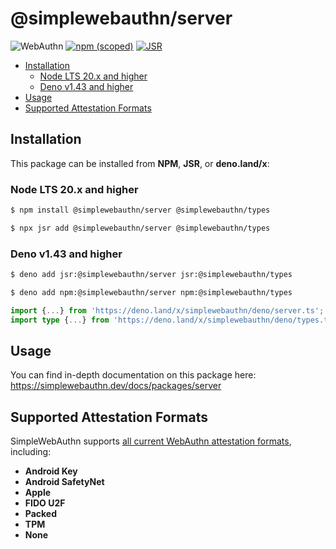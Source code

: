 # @simplewebauthn/server <!-- omit in toc -->

![WebAuthn](https://img.shields.io/badge/WebAuthn-Simplified-blueviolet?style=for-the-badge&logo=WebAuthn)
[![npm (scoped)](https://img.shields.io/npm/v/@simplewebauthn/server?style=for-the-badge&logo=npm)](https://www.npmjs.com/package/@simplewebauthn/server)
[![JSR](https://jsr.io/badges/@simplewebauthn/server?style=for-the-badge)](https://jsr.io/@simplewebauthn/server)

- [Installation](#installation)
  - [Node LTS 20.x and higher](#node-lts-20x-and-higher)
  - [Deno v1.43 and higher](#deno-v143-and-higher)
- [Usage](#usage)
- [Supported Attestation Formats](#supported-attestation-formats)

## Installation

This package can be installed from **NPM**, **JSR**, or **deno.land/x**:

### Node LTS 20.x and higher

```sh
$ npm install @simplewebauthn/server @simplewebauthn/types
```

```sh
$ npx jsr add @simplewebauthn/server @simplewebauthn/types
```

### Deno v1.43 and higher

```sh
$ deno add jsr:@simplewebauthn/server jsr:@simplewebauthn/types
```

```sh
$ deno add npm:@simplewebauthn/server npm:@simplewebauthn/types
```

```ts
import {...} from 'https://deno.land/x/simplewebauthn/deno/server.ts';
import type {...} from 'https://deno.land/x/simplewebauthn/deno/types.ts';
```

## Usage

You can find in-depth documentation on this package here:
https://simplewebauthn.dev/docs/packages/server

## Supported Attestation Formats

SimpleWebAuthn supports
[all current WebAuthn attestation formats](https://w3c.github.io/webauthn/#sctn-defined-attestation-formats),
including:

- **Android Key**
- **Android SafetyNet**
- **Apple**
- **FIDO U2F**
- **Packed**
- **TPM**
- **None**

